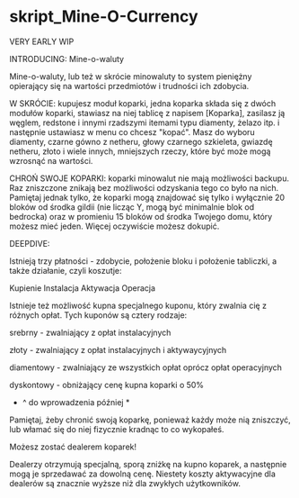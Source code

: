 # skript_Mine-O-Currency

VERY EARLY WIP

INTRODUCING: Mine-o-waluty

Mine-o-waluty, lub też w skrócie minowaluty to system pieniężny opierający się na wartości przedmiotów i trudności ich zdobycia.

W SKRÓCIE: kupujesz moduł koparki, jedna koparka składa się z dwóch modułów koparki, stawiasz na niej tablicę z napisem [Koparka], zasilasz ją węglem, redstone i innymi rzadszymi itemami typu diamenty, żelazo itp. i następnie ustawiasz w menu co chcesz "kopać". Masz do wyboru diamenty, czarne gówno z netheru, głowy czarnego szkieleta, gwiazdę netheru, złoto i wiele innych, mniejszych rzeczy, które być może mogą wzrosnąć na wartości.

CHROŃ SWOJE KOPARKI: koparki minowalut nie mają możliwości backupu. Raz zniszczone znikają bez możliwości odzyskania tego co było na nich. Pamiętaj jednak tylko, że koparki mogą znajdować się tylko i wyłącznie 20 bloków od środka gildii (nie licząc Y, mogą być minimalnie blok od bedrocka) oraz w promieniu 15 bloków od środka Twojego domu, który możesz mieć jeden. Więcej oczywiście możesz dokupić.

DEEPDIVE:

Istnieją trzy płatności - zdobycie, położenie bloku i położenie tabliczki, a także działanie, czyli koszutje:

Kupienie
Instalacja
Aktywacja
Operacja

Istnieje też możliwość kupna specjalnego kuponu, który zwalnia cię z różnych opłat. Tych kuponów są cztery rodzaje:

srebrny - zwalniający z opłat instalacyjnych

złoty - zwalniający z opłat instalacyjnych i aktywaycyjnych

diamentowy - zwalniający ze wszystkich opłat oprócz opłat operacyjnych

dyskontowy - obniżający cenę kupna koparki o 50%

* ^ do wprowadzenia później *

Pamiętaj, żeby chronić swoją koparkę, ponieważ każdy może nią zniszczyć, lub włamać się do niej fizycznie kradnąc to co wykopałeś.

Możesz zostać dealerem koparek!

Dealerzy otrzymują specjalną, sporą zniżkę na kupno koparek, a następnie mogą je sprzedawać za dowolną cenę. Niestety koszty aktywacyjne dla dealerów są znacznie wyższe niż dla zwykłych użytkowników.
